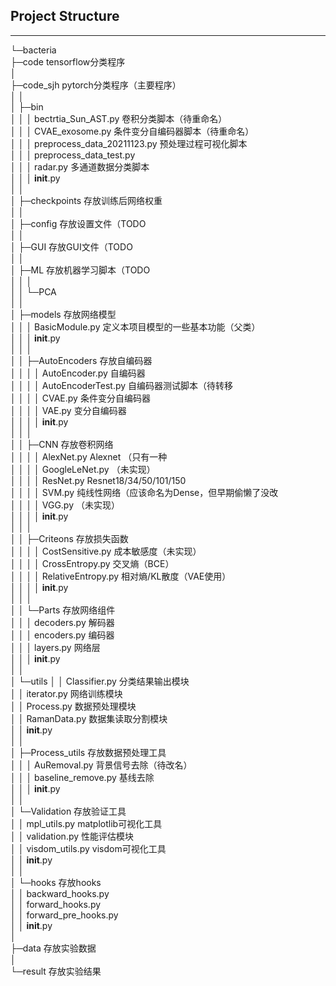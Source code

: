## Project Structure

------

└─bacteria  
    ├─code				tensorflow分类程序  
    │             
    ├─code_sjh		pytorch分类程序（主要程序）  
    │  │    
    │  ├─bin   
    │  │  │  bectrtia_Sun_AST.py  		卷积分类脚本（待重命名）  
    │  │  │  CVAE_exosome.py  			条件变分自编码器脚本（待重命名）  
    │  │  │  preprocess_data_20211123.py  	预处理过程可视化脚本  
    │  │  │  preprocess_data_test.py  
    │  │  │  radar.py  								多通道数据分类脚本  
    │  │  │  __init__.py  
    │  │  
    │  ├─checkpoints			存放训练后网络权重  
    │  │            
    │  ├─config		      	存放设置文件（TODO  
    │  │            
    │  ├─GUI		       	存放GUI文件（TODO  
    │  │                
    │  ├─ML		         	存放机器学习脚本（TODO  
    │  │  │    
    │  │  └─PCA  
    │  │            
    │  ├─models		      	存放网络模型  
    │  │  │  BasicModule.py	        	定义本项目模型的一些基本功能（父类）  
    │  │  │  __init__.py  
    │  │  │    
    │  │  ├─AutoEncoders	          	存放自编码器  
    │  │  │  │  AutoEncoder.py	    	自编码器  
    │  │  │  │  AutoEncoderTest.py	自编码器测试脚本（待转移  
    │  │  │  │  CVAE.py	            	条件变分自编码器  
    │  │  │  │  VAE.py		          	变分自编码器  
    │  │  │  │  __init__.py  
    │  │  │             
    │  │  ├─CNN		                存放卷积网络  
    │  │  │  │  AlexNet.py		Alexnet （只有一种  
    │  │  │  │  GoogleLeNet.py	    	（未实现）  
    │  │  │  │  ResNet.py	          	Resnet18/34/50/101/150  
    │  │  │  │  SVM.py	            	纯线性网络（应该命名为Dense，但早期偷懒了没改  
    │  │  │  │  VGG.py	            	（未实现）  
    │  │  │  │  __init__.py  
    │  │  │           
    │  │  ├─Criteons		            存放损失函数  
    │  │  │  │  CostSensitive.py	  	成本敏感度（未实现）  
    │  │  │  │  CrossEntropy.py	    	交叉熵（BCE）  
    │  │  │  │  RelativeEntropy.py	    相对熵/KL散度（VAE使用）  
    │  │  │  │  __init__.py  
    │  │  │          
    │  │  └─Parts		                存放网络组件  
    │  │     │  decoders.py	        	解码器  
    │  │     │  encoders.py	        	编码器  
    │  │     │  layers.py	          	网络层  
    │  │     │  __init__.py  
    │  │            
    │  └─utils
    │     │  Classifier.py	        	分类结果输出模块  
    │     │  iterator.py	         	网络训练模块  
    │     │  Process.py	            	数据预处理模块  
    │     │  RamanData.py	          	数据集读取分割模块  
    │     │  __init__.py  
    │     │   
    │     ├─Process_utils	          	存放数据预处理工具  
    │     │  │  AuRemoval.py	      	背景信号去除（待改名）  
    │     │  │  baseline_remove.py	    基线去除  
    │     │  │  __init__.py  
    │     │            
    │     └─Validation	            	存放验证工具  
    │        │  mpl_utils.py	      	matplotlib可视化工具  
    │        │  validation.py	      	性能评估模块  
    │        │  visdom_utils.py	    	visdom可视化工具  
    │        │  __init__.py  
    │        │    
    │        └─hooks			存放hooks  
    │           │  backward_hooks.py  
    │           │  forward_hooks.py  
    │           │  forward_pre_hooks.py  
    │           │  __init__.py  
    │            
    ├─data 			存放实验数据  
    │           
    └─result 			存放实验结果  